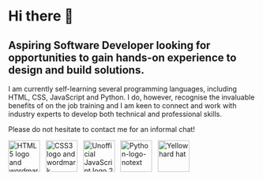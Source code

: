 # Hi there 👋

## Aspiring Software Developer looking for opportunities to gain hands-on experience to design and build solutions.

I am currently self-learning several programming languages, including HTML, CSS, JavaScript and Python. I do, however, recognise the invaluable benefits of on the job training and I am keen to connect and work with industry experts to develop both technical and professional skills.

Please do not hesitate to contact me for an informal chat!

<a title="W3C, CC BY 3.0 &lt;https://creativecommons.org/licenses/by/3.0&gt;, via Wikimedia Commons" href="https://commons.wikimedia.org/wiki/File:HTML5_logo_and_wordmark.svg"><img height="64" alt="HTML5 logo and wordmark" src="https://upload.wikimedia.org/wikipedia/commons/thumb/6/61/HTML5_logo_and_wordmark.svg/64px-HTML5_logo_and_wordmark.svg.png"></a>&nbsp;&nbsp;
<a title="Rudloff, CC BY 3.0 &lt;https://creativecommons.org/licenses/by/3.0&gt;, via Wikimedia Commons" href="https://commons.wikimedia.org/wiki/File:CSS3_logo_and_wordmark.svg"><img height="64" alt="CSS3 logo and wordmark" src="https://upload.wikimedia.org/wikipedia/commons/thumb/d/d5/CSS3_logo_and_wordmark.svg/64px-CSS3_logo_and_wordmark.svg.png"></a>&nbsp;&nbsp;
<a title="Chris Williams, Public domain, via Wikimedia Commons" href="https://commons.wikimedia.org/wiki/File:Unofficial_JavaScript_logo_2.svg"><img height="64" alt="Unofficial JavaScript logo 2" src="https://upload.wikimedia.org/wikipedia/commons/thumb/9/99/Unofficial_JavaScript_logo_2.svg/64px-Unofficial_JavaScript_logo_2.svg.png"></a>&nbsp;&nbsp;
<a title="www.python.org, GPL &lt;http://www.gnu.org/licenses/gpl.html&gt;, via Wikimedia Commons" href="https://commons.wikimedia.org/wiki/File:Python-logo-notext.svg"><img height="64" alt="Python-logo-notext" src="https://upload.wikimedia.org/wikipedia/commons/thumb/c/c3/Python-logo-notext.svg/64px-Python-logo-notext.svg.png"></a>&nbsp;&nbsp;
<a title="Magnesus, CC0, via Wikimedia Commons" href="https://commons.wikimedia.org/wiki/File:Yellow_hard_hat.svg"><img height="64" alt="Yellow hard hat" src="https://upload.wikimedia.org/wikipedia/commons/thumb/7/7c/Yellow_hard_hat.svg/64px-Yellow_hard_hat.svg.png"></a>
